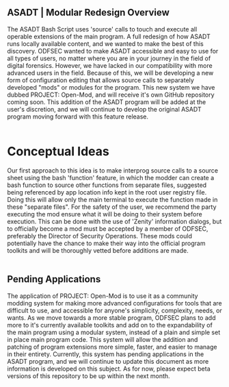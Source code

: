 ## ASADT | Modular Redesign Overview
The ASADT Bash Script uses 'source' calls to touch and execute all operable extensions of the main program. A full redesign of how ASADT runs locally available content, and we wanted to make the best of this discovery. ODFSEC wanted to make ASADT accessible and easy to use for all types of users, no matter where you are in your journey in the field of digital forensics. However, we have lacked in our compatibility with more advanced users in the field. Because of this, we will be developing a new form of configuration editing that allows source calls to separately developed "mods" or modules for the program. This new system we have dubbed PROJECT: Open-Mod, and will receive it's own GitHub repository coming soon. This addition of the ASADT program will be added at the user's discretion, and we will continue to develop the original ASADT program moving forward with this feature release. <br>
<br>

# Conceptual Ideas
Our first approach to this idea is to make interprog source calls to a source sheet using the bash 'function' feature, in which the modder can create a bash function to source other functions from separate files, suggested being referenced by app location info kept in the root user registry file. Doing this will allow only the main terminal to execute the function made in these "separate files". For the safety of the user, we recommend the party executing the mod ensure what it will be doing to their system before execution. This can be done with the use of 'Zenity' information dialogs, but to officially become a mod must be accepted by a member of ODFSEC, preferably the Director of Security Operations. These mods could potentially have the chance to make their way into the official program toolkits and will be thoroughly vetted before additions are made. <br>
<br>

## Pending Applications
The application of PROJECT: Open-Mod is to use it as a community modding system for making more advanced configurations for tools that are difficult to use, and accessible for anyone's simplicity, complexity, needs, or wants. As we move towards a more stable program, ODFSEC plans to add more to it's currently available toolkits and add on to the expandability of the main program using a modular system, instead of a plain and simple set in place main program code. This system will allow the addition and patching of program extensions more simple, faster, and easier to manage in their entirety. Currently, this system has pending applications in the ASADT program, and we will continue to update this document as more information is developed on this subject. As for now, please expect beta versions of this repository to be up within the next month.
